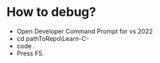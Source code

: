 # How to debug?

- Open Developer Command Prompt for vs 2022
- cd pathToRepo\Learn-C-
- code .
- Press F5.